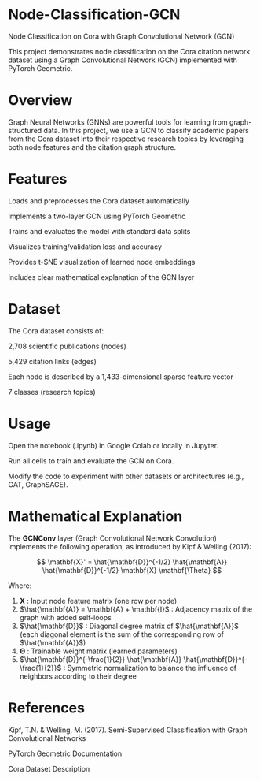 # Node-Classification-GCN
Node Classification on Cora with Graph Convolutional Network (GCN)

This project demonstrates node classification on the Cora citation network dataset using a Graph Convolutional Network (GCN) implemented with PyTorch Geometric.

# Overview

Graph Neural Networks (GNNs) are powerful tools for learning from graph-structured data. In this project, we use a GCN to classify academic papers from the Cora dataset into their respective research topics by leveraging both node features and the citation graph structure.

# Features

Loads and preprocesses the Cora dataset automatically

Implements a two-layer GCN using PyTorch Geometric

Trains and evaluates the model with standard data splits

Visualizes training/validation loss and accuracy

Provides t-SNE visualization of learned node embeddings

Includes clear mathematical explanation of the GCN layer

# Dataset

The Cora dataset consists of:

2,708 scientific publications (nodes)

5,429 citation links (edges)

Each node is described by a 1,433-dimensional sparse feature vector

7 classes (research topics)

# Usage

Open the notebook (.ipynb) in Google Colab or locally in Jupyter.

Run all cells to train and evaluate the GCN on Cora.

Modify the code to experiment with other datasets or architectures (e.g., GAT, GraphSAGE).

# Mathematical Explanation

The **GCNConv** layer (Graph Convolutional Network Convolution) implements the following operation, as introduced by Kipf & Welling (2017):

$$
\mathbf{X}' = \hat{\mathbf{D}}^{-1/2} \hat{\mathbf{A}} \hat{\mathbf{D}}^{-1/2} \mathbf{X} \mathbf{\Theta}
$$


Where:
1. $\mathbf{X}$ : Input node feature matrix (one row per node)
2. $\hat{\mathbf{A}} = \mathbf{A} + \mathbf{I}$ : Adjacency matrix of the graph with added self-loops
3. $\hat{\mathbf{D}}$ : Diagonal degree matrix of $\hat{\mathbf{A}}$ (each diagonal element is the sum of the corresponding row of $\hat{\mathbf{A}}$)
4. $\mathbf{\Theta}$ : Trainable weight matrix (learned parameters)
5. $\hat{\mathbf{D}}^{-\frac{1}{2}} \hat{\mathbf{A}} \hat{\mathbf{D}}^{-\frac{1}{2}}$ : Symmetric normalization to balance the influence of neighbors according to their degree

# References

Kipf, T.N. & Welling, M. (2017). Semi-Supervised Classification with Graph Convolutional Networks

PyTorch Geometric Documentation

Cora Dataset Description
